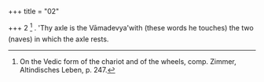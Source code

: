 +++
title = "02"

+++
2 [^2] . 'Thy axle is the Vāmadevya'with (these words he touches) the two (naves) in which the axle rests.


[^2]:  On the Vedic form of the chariot and of the wheels, comp. Zimmer, Altindisches Leben, p. 247.
